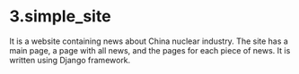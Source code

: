 # 3.simple_site
It is a website containing news about China nuclear industry. The site has a main page, a page with all news, and the pages for each piece of news. It is written using Django framework.
